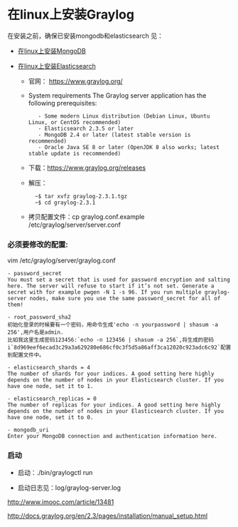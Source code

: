 
# 在linux上安装Graylog

在安装之前，确保已安装mongodb和elasticsearch
见：
- [在linux上安装MongoDB](./install_mongodb_on_linux.md)
- [在linux上安装Elasticsearch](./install_elasticearch_on_linux.md) 

   - 官网： https://www.graylog.org/

   - System requirements
            The Graylog server application has the following prerequisites:

            - Some modern Linux distribution (Debian Linux, Ubuntu Linux, or CentOS recommended)
            - Elasticsearch 2.3.5 or later
            - MongoDB 2.4 or later (latest stable version is recommended)
            - Oracle Java SE 8 or later (OpenJDK 8 also works; latest stable update is recommended)


   - 下载：https://www.graylog.org/releases

   - 解压：

      ```
        ~$ tar xvfz graylog-2.3.1.tgz
        ~$ cd graylog-2.3.1
      ```
    - 拷贝配置文件：cp graylog.conf.example /etc/graylog/server/server.conf

### 必须要修改的配置:
vim /etc/graylog/server/graylog.conf

    - password_secret
    You must set a secret that is used for password encryption and salting here. The server will refuse to start if it’s not set. Generate a secret with for example pwgen -N 1 -s 96. If you run multiple graylog-server nodes, make sure you use the same password_secret for all of them!

    - root_password_sha2
    初始化登录的时候要有一个密码，用命令生成'echo -n yourpassword | shasum -a 256',用户名是admin.
    比如我这里生成密码123456:`echo -n 123456 | shasum -a 256`,将生成的密码i`8d969eef6ecad3c29a3a629280e686cf0c3f5d5a86aff3ca12020c923adc6c92`配置到配置文件中。

    - elasticsearch_shards = 4
    The number of shards for your indices. A good setting here highly depends on the number of nodes in your Elasticsearch cluster. If you have one node, set it to 1.

    - elasticsearch_replicas = 0
    The number of replicas for your indices. A good setting here highly depends on the number of nodes in your Elasticsearch cluster. If you have one node, set it to 0.

    - mongodb_uri
    Enter your MongoDB connection and authentication information here.

### 启动
- 启动：./bin/graylogctl run

- 启动日志见：log/graylog-server.log


http://www.imooc.com/article/13481

http://docs.graylog.org/en/2.3/pages/installation/manual_setup.html

